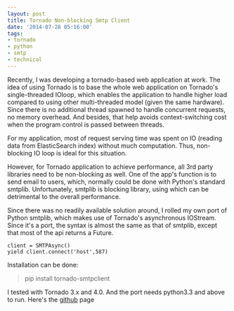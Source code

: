 ```yaml
---
layout: post
title: Tornado Non-blocking Smtp Client
date: '2014-07-28 05:16:00'
tags:
- tornado
- python
- smtp
- technical
---
```


Recently, I was developing a tornado-based web application at work. The idea of using Tornado is to base the whole web application on Tornado's single-threaded IOloop, which enables the application to handle higher load compared to using other multi-threaded model (given the same hardware). Since there is no additional thread spawned to handle concurrent requests, no memory overhead. And besides, that help avoids context-switching cost when the program control is passed between threads.


For my application, most of request serving time was spent on IO (reading data from ElasticSearch index) without much computation. Thus, non-blocking IO loop is ideal for this situation. 


However, for Tornado application to achieve performance, all 3rd party libraries need to be non-blocking as well. One of the app's function is to send email to users, which, normally could be done with Python's standard smtplib. Unfortunately, smtplib is blocking library, using which can be detrimental to the overall performance. 


Since there was no readily available solution around, I rolled my own port of Python smtplib, which makes use of Tornado's asynchronous IOStream. Since it's a port, the syntax is almost the same as that of smtplib, except that most of the api returns a Future. 


```language-python
client = SMTPAsync() 
yield client.connect('host',587) 
```

Installation can be done:
> pip install tornado-smtpclient 

I tested with Tornado 3.x and 4.0. And the port needs python3.3 and above to run. Here's the [github][1] page 



  [1]: http://github.com/vuamitom/tornado-smtpclient